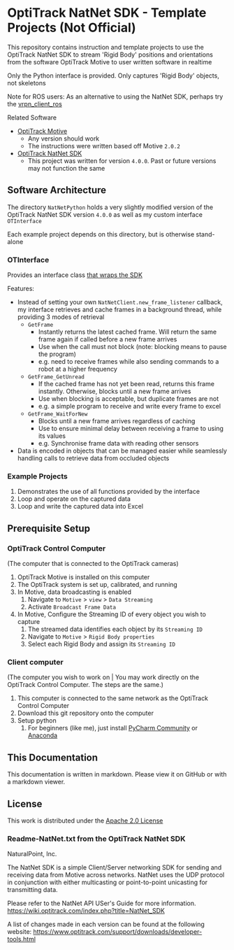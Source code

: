 # OptiTrack NatNet SDK - Template Projects (Not Official)
This repository contains instruction and template projects to use the OptiTrack NatNet SDK to stream 'Rigid Body' positions and orientations from the software OptiTrack Motive to user written software in realtime

Only the Python interface is provided. Only captures 'Rigid Body' objects, not skeletons

Note for ROS users: As an alternative to using the NatNet SDK, perhaps try the [vrpn_client_ros](http://wiki.ros.org/vrpn_client_ros)

Related Software
- [OptiTrack Motive](https://www.optitrack.com/support/downloads/motive.html)
	- Any version should work
	- The instructions were written based off Motive `2.0.2`
- [OptiTrack NatNet SDK](https://www.optitrack.com/support/downloads/developer-tools.html)
	- This project was written for version `4.0.0`. Past or future versions may not function the same


## Software Architecture
The directory `NatNetPython` holds a very slightly modified version of the OptiTrack NatNet SDK version `4.0.0` as well as my custom interface `OTInterface`

Each example project depends on this directory, but is otherwise stand-alone

### OTInterface
Provides an interface class [that wraps the SDK](https://en.wikipedia.org/wiki/Wrapper_function)

Features:
- Instead of setting your own `NatNetClient.new_frame_listener` callback, my interface retrieves and cache frames in a background thread, while providing 3 modes of retrieval
	- `GetFrame`
		- Instantly returns the latest cached frame. Will return the same frame again if called before a new frame arrives
		- Use when the call must not block (note: blocking means to pause the program)
		- e.g. need to receive frames while also sending commands to a robot at a higher frequency
	- `GetFrame_GetUnread`
		- If the cached frame has not yet been read, returns this frame instantly. Otherwise, blocks until a new frame arrives
		- Use when blocking is acceptable, but duplicate frames are not
		- e.g. a simple program to receive and write every frame to excel
	- `GetFrame_WaitForNew`
		- Blocks until a new frame arrives regardless of caching
		- Use to ensure minimal delay between receiving a frame to using its values
		- e.g. Synchronise frame data with reading other sensors
- Data is encoded in objects that can be managed easier while seamlessly handling calls to retrieve data from occluded objects

### Example Projects
1. Demonstrates the use of all functions provided by the interface
2. Loop and operate on the captured data
3. Loop and write the captured data into Excel


## Prerequisite Setup
### OptiTrack Control Computer
(The computer that is connected to the OptiTrack cameras)
1. OptiTrack Motive is installed on this computer
2. The OptiTrack system is set up, calibrated, and running
3. In Motive, data broadcasting is enabled
	1. Navigate to `Motive` > `view` > `Data Streaming`
	2. Activate `Broadcast Frame Data`
4. In Motive, Configure the Streaming ID of every object you wish to capture
	1. The streamed data identifies each object by its `Streaming ID`
	2. Navigate to `Motive` > `Rigid Body properties`
	3. Select each Rigid Body and assign its `Streaming ID`

### Client computer
(The computer you wish to work on | You may work directly on the OptiTrack Control Computer. The steps are the same.)
1. This computer is connected to the same network as the OptiTrack Control Computer
2. Download this git repository onto the computer
3. Setup python
	1. For beginners (like me), just install [PyCharm Community](https://www.jetbrains.com/pycharm/) or [Anaconda](https://www.anaconda.com/products/distribution)


## This Documentation
This documentation is written in markdown. Please view it on GitHub or with a markdown viewer.


## License
This work is distributed under the [Apache 2.0 License](./LICENSE.txt)

### Readme-NatNet.txt from the OptiTrack NatNet SDK
NaturalPoint, Inc.

The NatNet SDK is a simple Client/Server networking SDK for sending and receiving
data from Motive across networks.  NatNet uses the UDP protocol in conjunction
with either multicasting or point-to-point unicasting for transmitting data.

Please refer to the NatNet API USer's Guide for more information.
https://wiki.optitrack.com/index.php?title=NatNet_SDK

A list of changes made in each version can be found at the following website:
https://www.optitrack.com/support/downloads/developer-tools.html
